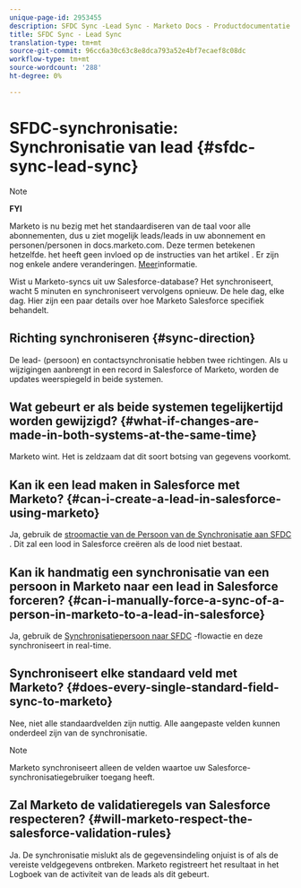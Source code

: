 ```yaml
---
unique-page-id: 2953455
description: SFDC Sync -Lead Sync - Marketo Docs - Productdocumentatie
title: SFDC Sync - Lead Sync
translation-type: tm+mt
source-git-commit: 96cc6a30c63c8e8dca793a52e4bf7ecaef8c08dc
workflow-type: tm+mt
source-wordcount: '288'
ht-degree: 0%

---
```



# SFDC-synchronisatie: Synchronisatie van lead {#sfdc-sync-lead-sync}

>[!NOTE]
>
>**FYI**
>
>Marketo is nu bezig met het standaardiseren van de taal voor alle abonnementen, dus u ziet mogelijk leads/leads in uw abonnement en personen/personen in docs.marketo.com. Deze termen betekenen hetzelfde. het heeft geen invloed op de instructies van het artikel . Er zijn nog enkele andere veranderingen. [Meer](http://docs.marketo.com/display/DOCS/Updates+to+Marketo+Terminology)informatie.

Wist u Marketo-syncs uit uw Salesforce-database? Het synchroniseert, wacht 5 minuten en synchroniseert vervolgens opnieuw. De hele dag, elke dag. Hier zijn een paar details over hoe Marketo Salesforce specifiek behandelt.

## Richting synchroniseren {#sync-direction}

De lead- (persoon) en contactsynchronisatie hebben twee richtingen. Als u wijzigingen aanbrengt in een record in Salesforce of Marketo, worden de updates weerspiegeld in beide systemen.

## Wat gebeurt er als beide systemen tegelijkertijd worden gewijzigd? {#what-if-changes-are-made-in-both-systems-at-the-same-time}

Marketo wint. Het is zeldzaam dat dit soort botsing van gegevens voorkomt.

## Kan ik een lead maken in Salesforce met Marketo? {#can-i-create-a-lead-in-salesforce-using-marketo}

Ja, gebruik de [stroomactie van de Persoon van de Synchronisatie aan SFDC](../../../../product-docs/core-marketo-concepts/smart-campaigns/salesforce-flow-actions/sync-person-to-sfdc.md) . Dit zal een lood in Salesforce creëren als de lood niet bestaat.

## Kan ik handmatig een synchronisatie van een persoon in Marketo naar een lead in Salesforce forceren? {#can-i-manually-force-a-sync-of-a-person-in-marketo-to-a-lead-in-salesforce}

Ja, gebruik de [Synchronisatiepersoon naar SFDC](../../../../product-docs/core-marketo-concepts/smart-campaigns/salesforce-flow-actions/sync-person-to-sfdc.md) -flowactie en deze synchroniseert in real-time.

## Synchroniseert elke standaard veld met Marketo? {#does-every-single-standard-field-sync-to-marketo}

Nee, niet alle standaardvelden zijn nuttig. Alle aangepaste velden kunnen onderdeel zijn van de synchronisatie.

>[!NOTE]
>
>Marketo synchroniseert alleen de velden waartoe uw Salesforce-synchronisatiegebruiker toegang heeft.

## Zal Marketo de validatieregels van Salesforce respecteren? {#will-marketo-respect-the-salesforce-validation-rules}

Ja. De synchronisatie mislukt als de gegevensindeling onjuist is of als de vereiste veldgegevens ontbreken. Marketo registreert het resultaat in het Logboek van de activiteit van de leads als dit gebeurt.
